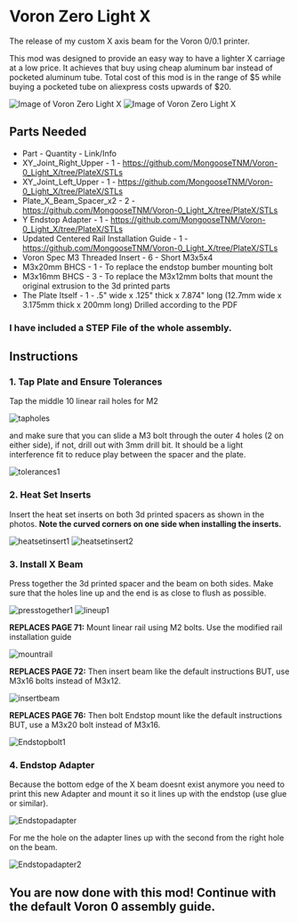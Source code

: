 # Voron Zero Light X

The release of my custom X axis beam for the Voron 0/0.1 printer.

This mod was designed to provide an easy way to have a lighter X carriage at a low price. It achieves that buy using cheap aluminum bar instead of pocketed aluminum tube. Total cost of this mod is in the range of $5 while buying a pocketed tube on aliexpress costs upwards of $20.

![Image of Voron Zero Light X](https://cdn.discordapp.com/attachments/635687829254701107/1047738704229306418/image.png)
![Image of Voron Zero Light X](https://cdn.discordapp.com/attachments/604735153092165642/1047746389897129994/image.png)


## Parts Needed
- Part - Quantity - Link/Info
- XY_Joint_Right_Upper - 1 - https://github.com/MongooseTNM/Voron-0_Light_X/tree/PlateX/STLs
- XY_Joint_Left_Upper - 1 - https://github.com/MongooseTNM/Voron-0_Light_X/tree/PlateX/STLs
- Plate_X_Beam_Spacer_x2 - 2 - https://github.com/MongooseTNM/Voron-0_Light_X/tree/PlateX/STLs
- Y Endstop Adapter - 1 - https://github.com/MongooseTNM/Voron-0_Light_X/tree/PlateX/STLs
- Updated Centered Rail Installation Guide - 1 - https://github.com/MongooseTNM/Voron-0_Light_X/tree/PlateX/STLs
- Voron Spec M3 Threaded Insert - 6 - Short M3x5x4
- M3x20mm BHCS - 1 - To replace the endstop bumber mounting bolt
- M3x16mm BHCS - 3 - To replace the M3x12mm bolts that mount the original extrusion to the 3d printed parts
- The Plate Itself - 1 - .5" wide x .125" thick x 7.874" long (12.7mm wide x 3.175mm thick x 200mm long) Drilled according to the PDF

### I have included a STEP File of the whole assembly.


## Instructions

### 1. Tap Plate and Ensure Tolerances

Tap the middle 10 linear rail holes for M2

![tapholes](https://cdn.discordapp.com/attachments/604735153092165642/1047755970836713492/image.png)

and make sure that you can slide a M3 bolt through the outer 4 holes (2 on either side), if not, drill out with 3mm drill bit. It should be a light interference fit to reduce play between the spacer and the plate.

![tolerances1](https://cdn.discordapp.com/attachments/604735153092165642/1047756844728332378/image.png)

### 2. Heat Set Inserts

Insert the heat set inserts on both 3d printed spacers as shown in the photos. **Note the curved corners on one side when installing the inserts.**

![heatsetinsert1](https://cdn.discordapp.com/attachments/604735153092165642/1047754401936330813/image.png)
![heatsetinsert2](https://cdn.discordapp.com/attachments/604735153092165642/1047754402250891264/image.png)

### 3. Install X Beam

Press together the 3d printed spacer and the beam on both sides. Make sure that the holes line up and the end is as close to flush as possible.

![presstogether1](https://cdn.discordapp.com/attachments/604735153092165642/1048020484190646382/image.png)
![lineup1](https://cdn.discordapp.com/attachments/604735153092165642/1048020099774300170/image.png)

**REPLACES PAGE 71:**
Mount linear rail using M2 bolts. Use the modified rail installation guide

![mountrail](https://cdn.discordapp.com/attachments/604735153092165642/1048026218194280550/Screenshot_2022-12-01_155843.png)

**REPLACES PAGE 72:**
Then insert beam like the default instructions BUT, use M3x16 bolts instead of M3x12.

![insertbeam](https://cdn.discordapp.com/attachments/604735153092165642/1048022292011159622/image_1.png)

**REPLACES PAGE 76:**
Then bolt Endstop mount like the default instructions BUT, use a M3x20 bolt instead of M3x16.

![Endstopbolt1](https://cdn.discordapp.com/attachments/604735153092165642/1048024315968360508/image_2.png)

### 4. Endstop Adapter

Because the bottom edge of the X beam doesnt exist anymore you need to print this new Adapter and mount it so it lines up with the endstop (use glue or similar).

![Endstopadapter](https://cdn.discordapp.com/attachments/604735153092165642/1048034720266584114/image.png)

For me the hole on the adapter lines up with the second from the right hole on the beam.

![Endstopadapter2](https://cdn.discordapp.com/attachments/604735153092165642/1048034719931047958/image.png)

## You are now done with this mod! Continue with the default Voron 0 assembly guide.
